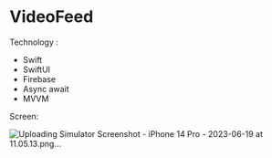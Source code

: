 # VideoFeed

Technology :

- Swift
- SwiftUI
- Firebase
- Async await
- MVVM


Screen:

![Uploading Simulator Screenshot - iPhone 14 Pro - 2023-06-19 at 11.05.13.png…]()
